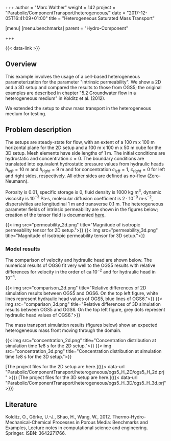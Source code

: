 +++
author = "Marc Walther"
weight = 142
project = "Parabolic/ComponentTransport/heterogeneous/"
date = "2017-12-05T16:41:09+01:00"
title = "Heterogeneous Saturated Mass Transport"

[menu]
  [menu.benchmarks]
    parent = "Hydro-Component"

+++

{{< data-link >}}

## Overview

This example involves the usage of a cell-based heterogeneous parameterization for the parameter "intrinsic permeability". We show a 2D and a 3D setup and compared the results to those from OGS5; the original examples are described in chapter "5.2 Groundwater flow in a heterogeneous medium" in Kolditz et al. (2012).

We extended the setup to show mass transport in the heterogeneous medium for testing.

## Problem description

The setups are steady-state for flow, with an extent of a $100$ m x $100$ m horizontal plane for the 2D setup and a $100$ m x $100$ m x $50$ m cube for the 3D setup. Mesh elements have side lengths of $1$ m. The initial conditions are hydrostatic and concentration $c=0$. The boundary conditions are translated into equivalent hydrostatic pressure values from hydraulic heads $h_{left}=10$ m and $h_{right}=9$ m and for concentration $c_{left}=1$, $c_{right}=0$ for left and right sides, respectively. All other sides are defined as no-flow (Zero-Neumann).

Porosity is $0.01$, specific storage is $0$, fluid density is $1000$ kg$\cdot$m$^3$, dynamic viscosity is $10^{-3}$ Pa$\cdot$s, molecular diffusion coefficient is $2\cdot 10^{-9}$ m$\cdot$s$^{-2}$, dispersivities are longitudinal $1$ m and transverse $0.1$ m. The heterogeneous parameter fields of intrinsic permeability are shown in the figures below; creation of the tensor field is documented [here](https://github.com/ufz/ogs-utils/tree/master/post/merge-scalar-data-arrays).

{{< img src="permeability_2d.png" title="Magnitude of isotropic permeability tensor for 2D setup.">}}
{{< img src="permeability_3d.png" title="Magnitude of isotropic permeability tensor for 3D setup.">}}

### Model results

The comparison of velocity and hydraulic head are shown below. The numerical results of OGS6 fit very well to the OGS5 results with relative differences for velocity in the order of ca $10^{-2}$ and for hydraulic head in $10^{-4}$.

{{< img src="comparison_2d.png" title="Relative differences of 2D simulation results between OGS5 and OGS6. On the top left figure, white lines represent hydraulic head values of OGS5, blue lines of OGS6.">}}
{{< img src="comparison_3d.png" title="Relative differences of 3D simulation results between OGS5 and OGS6. On the top left figure, grey dots represent hydraulic head values of OGS6.">}}

The mass transport simulation results (figures below) show an expected heterogeneous mass front moving through the domain.

{{< img src="concentration_2d.png" title="Concentration distribution at simulation time $1e8$ s for the 2D setup.">}}
{{< img src="concentration_3d.png" title="Concentration distribution at simulation time $1e8$ s for the 3D setup.">}}

[The project files for the 2D setup are here.]({{< data-url "Parabolic/ComponentTransport/heterogeneous/ogs5_H_2D/ogs5_H_2d.prj" >}})
[The project files for the 3D setup are here.]({{< data-url "Parabolic/ComponentTransport/heterogeneous/ogs5_H_3D/ogs5_H_3d.prj" >}})

## Literature

Kolditz, O., Görke, U.-J., Shao, H., Wang, W., 2012. Thermo-Hydro-Mechanical-Chemical Processes in Porous Media: Benchmarks and Examples, Lecture notes in computational science and engineering. Springer. ISBN: 3642271766.
